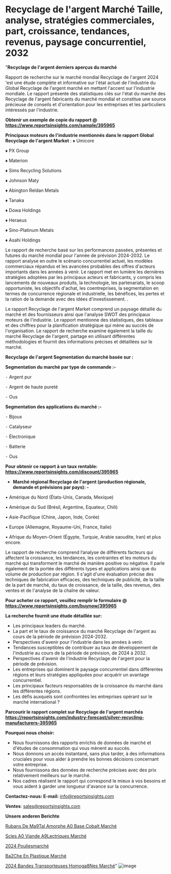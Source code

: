 # Recyclage de l'argent Marché Taille, analyse, stratégies commerciales, part, croissance, tendances, revenus, paysage concurrentiel, 2032

"<strong>Recyclage de l'argent derniers aperçus du marché</strong>

Rapport de recherche sur le marché mondial Recyclage de l'argent 2024 'est une étude complète et informative sur l'état actuel de l'industrie du Global Recyclage de l'argent marché en mettant l'accent sur l'industrie mondiale. Le rapport présente des statistiques clés sur l'état du marché des Recyclage de l'argent fabricants du marché mondial et constitue une source précieuse de conseils et d'orientation pour les entreprises et les particuliers intéressés par l'industrie.

<strong>Obtenir un exemple de copie du rapport @ <a href=https://www.reportsinsights.com/sample/395965>https://www.reportsinsights.com/sample/395965</a></strong>

<strong>Principaux moteurs de l'industrie mentionnés dans le rapport Global Recyclage de l'argent Market</strong> :
♦ Umicore

♦ PX Group

♦ Materion

♦ Sims Recycling Solutions

♦ Johnson Maty

♦ Abington Reldan Metals

♦ Tanaka

♦ Dowa Holdings

♦ Heraeus

♦ Sino-Platinum Metals

♦ Asahi Holdings

Le rapport de recherche basé sur les performances passées, présentes et futures du marché mondial pour l'année de prévision 2024-2032. Le rapport analyse en outre le scénario concurrentiel actuel, les modèles commerciaux répandus et les avancées probables des offres d'acteurs importants dans les années à venir. Le rapport met en lumière les dernières stratégies adoptées par les principaux acteurs et fabricants, y compris les lancements de nouveaux produits, la technologie, les partenariats, le scoop opportuniste, les objectifs d'achat, les coentreprises, la segmentation en termes de concurrence régionale et industrielle, les bénéfices, les pertes et la ration de la demande avec des idées d'investissement. .

Le rapport Recyclage de l'argent Market comprend un paysage détaillé du marché et des fournisseurs ainsi que l'analyse SWOT des principaux moteurs de l'industrie. Le rapport mentionne des statistiques, des tableaux et des chiffres pour la planification stratégique qui mène au succès de l'organisation. Le rapport de recherche examine également la taille du marché Recyclage de l'argent, partage en utilisant différentes méthodologies et fournit des informations précises et détaillées sur le marché.

<strong>Recyclage de l'argent Segmentation du marché basée sur :</strong>

<strong>Segmentation du marché par type de commande :-</strong>

⁃ Argent pur

⁃ Argent de haute pureté

⁃ Ous

<strong>Segmentation des applications du marché :-</strong>

⁃ Bijoux

⁃ Catalyseur

⁃ Électronique

⁃ Batterie

⁃ Ous

<strong>Pour obtenir ce rapport à un taux rentable: <a href=https://www.reportsinsights.com/discount/395965>https://www.reportsinsights.com/discount/395965</a></strong>
<ul>
  <li><strong>Marché régional Recyclage de l'argent (production régionale, demande et prévisions par pays): -</strong></li>
</ul>
• Amérique du Nord (États-Unis, Canada, Mexique)

• Amérique du Sud (Brésil, Argentine, Equateur, Chili)

• Asie-Pacifique (Chine, Japon, Inde, Corée)

• Europe (Allemagne, Royaume-Uni, France, Italie)

• Afrique du Moyen-Orient (Égypte, Turquie, Arabie saoudite, Iran) et plus encore.

Le rapport de recherche comprend l’analyse de différents facteurs qui affectent la croissance, les tendances, les contraintes et les moteurs du marché qui transforment le marché de manière positive ou négative. Il parle également de la portée des différents types et applications ainsi que du volume de production par région. Il s'agit d'une évaluation précise des techniques de fabrication efficaces, des techniques de publicité, de la taille de la part de marché, du taux de croissance, de la taille, des revenus, des ventes et de l'analyse de la chaîne de valeur.

<strong>Pour acheter ce rapport, veuillez remplir le formulaire @   <a href=https://www.reportsinsights.com/buynow/395965>https://www.reportsinsights.com/buynow/395965</a></strong>

<strong>La recherche fournit une étude détaillée sur:</strong>
<ul>
  <li>Les principaux leaders du marché.</li>
  <li>La part et le taux de croissance du marché Recyclage de l'argent au cours de la période de prévision 2024-2032.</li>
  <li>Perspectives d'avenir pour l'industrie dans les années à venir.</li>
  <li>Tendances susceptibles de contribuer au taux de développement de l'industrie au cours de la période de prévision, de 2024 à 2032.</li>
  <li>Perspectives d'avenir de l'industrie Recyclage de l'argent pour la période de prévision.</li>
  <li>Les entreprises qui dominent le paysage concurrentiel dans différentes régions et leurs stratégies appliquées pour acquérir un avantage concurrentiel.</li>
  <li>Les principaux facteurs responsables de la croissance du marché dans les différentes régions.</li>
  <li>Les défis auxquels sont confrontées les entreprises opérant sur le marché international ?</li>
</ul>

<strong>Parcourir le rapport complet sur Recyclage de l'argent marchés <a href=https://reportsinsights.com/industry-forecast/silver-recycling-manufacturers-395965>https://reportsinsights.com/industry-forecast/silver-recycling-manufacturers-395965</a></strong>

<strong>Pourquoi nous choisir:</strong>
<ul>
  <li>Nous fournissons des rapports enrichis de données de marché et d'études de consommation qui vous mènent au succès.</li>
  <li>Nous donnons un accès instantané, sans plus tarder, à des informations cruciales pour vous aider à prendre les bonnes décisions concernant votre entreprise.</li>
  <li>Nous fournissons des données de recherche précises avec des prix relativement meilleurs sur le marché.</li>
  <li>Nos cadres réalisent le rapport qui correspond le mieux à vos besoins et vous aident à garder une longueur d'avance sur la concurrence.</li>
</ul>
<strong>Contactez-nous:
</strong><strong>E-mail:</strong> <a href=mailto:info@reportsinsights.com>info@reportsinsights.com</a>

<strong>Ventes</strong>: <a href=mailto:sales@reportsinsights.com>sales@reportsinsights.com</a>

<strong>Unsere anderen Berichte</strong>

<a href=https://www.linkedin.com/pulse/rubans-de-m%C3%A9tal-amorphe-%C3%A0-base-cobalt-march%C3%A9-8rhtc/>Rubans De Ma9Tal Amorphe A0 Base Cobalt Marché</a>

<a href=https://www.linkedin.com/pulse/scies-%C3%A0-viande-%C3%A9lectriques-march%C3%A9-2024-2032-3caec/>Scies A0 Viande A9Lectriques Marché</a>

<a href=https://www.linkedin.com/pulse/2024-pouliesmarché-analyse-approfondie-taille-yibkc/>2024 Pouliesmarché</a>

<a href=https://www.linkedin.com/pulse/b%C3%A2che-en-plastique-march%C3%A9paysage-comprenant-hseef/>Ba2Che En Plastique Marché</a>

<a href=https://www.linkedin.com/pulse/2024-bandes-transporteuses-homog%C3%A8nes-march%C3%A9-acrfc/>2024 Bandes Transporteuses Homoga8Nes Marché</a>"
![image](https://github.com/daminid12/RImarket/assets/158430485/a137ec3a-bdfe-4dfa-a266-ae6318b68401)
